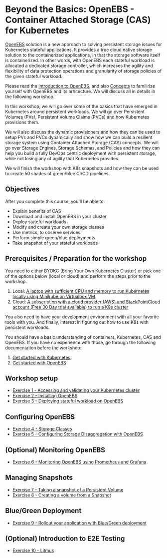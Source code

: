 # Beyond the Basics: OpenEBS - Container Attached Storage (CAS) for Kubernetes 
[OpenEBS](https://www.openebs.io) solution is a new approach to solving persistent storage issues for Kubernetes stateful applications. It provides a true cloud native storage solution to the containerized applications, in that the storage software itself is containerized. In other words, with OpenEBS each stateful workload is allocated a dedicated storage controller, which increases the agility and flexibility of data protection operations and granularity of storage policies of the given stateful workload.

Please read the [Introduction to OpenEBS](https://docs.openebs.io/docs/next/introduction.html), and also [Concepts](https://docs.openebs.io/docs/next/conceptscas.html) to familirize yourself with OpenEBS and its arhitecture. We will discuss all in details in the following workshop.

In this workshop, we will go over some of the basics that have emerged in Kubernetes around persistent workloads. We will go over Persistent Volumes (PVs), Persistent Volume Claims (PVCs) and how Kubernetes provisions them. 

We will also discuss the dynamic provisioners and how they can be used to setup PVs and PVCs dynamically and show how we can build a resilient storage system using Container Attached Storage (CAS) concepts. We will go over Storage Engines, Storage Schemas, and Policies and how they can help you build a fully DevOps centric deployment with persistent storage, while not losing any of agility that Kubernetes provides. 

We will finish the workshop with K8s snapshots and how they can be used to create 50 shades of green/blue CI/CD pipelines.


## Objectives
After you complete this course, you'll be able to: 
- Explain benefits of CAS
- Download and install OpenEBS in your cluster
- Deploy stateful workloads
- Modify and create your own storage classes 
- Use metrics, to observe services
- Perform simple green/blue deployments
- Take snapshot of your stateful workloads


## Prerequisites / Preparation for the workshop
You need to either BYOKC (Bring Your Own Kubernetes Cluster) or pick one of the options below (local or cloud) and perform the steps prior to the workshop.
1) Local: [A laptop with sufficient CPU and memory to run Kubernetes locally using Minikube on Virtualbox VM](preq/LOCAL.md)
2) Cloud: [A subscription with a cloud provider (AWS) and StackPointCloud account (Free 30 Day trial available) to run a K8s cluster](preq/CLOUD.md)

You also need to have your development environment with all your favorite tools with you. 
And finally, interest in figuring out how to use K8s with persistent workloads.

You should have a basic understanding of containers, Kubernetes, CAS and OpenEBS. If you have no experience with those, go through the following documentation before the workshop:
1. [Get started with Kubernetes](https://kubernetes.io/docs/tutorials/kubernetes-basics/)
2. [Get started with OpenEBS](https://docs.openebs.io/docs/next/introduction.html)


## Workshop setup
- [Exercise 1 - Accessing and validating your Kubernetes cluster](exercise-1/README.md)
- [Exercise 2 - Installing OpenEBS](exercise-2/README.md)
- [Exercise 3 - Deploying stateful workload on OpenEBS](exercise-3/README.md)

## Configuring OpenEBS
- [Exercise 4 - Storage Classes](exercise-4/README.md)
- [Exercise 5 - Configuring Storage Disaggregation with OpenEBS](exercise-5/README.md)

## (Optional) Monitoring OpenEBS
- [Exercise 6 - Monitoring OpenEBS using Prometheus and Grafana](exercise-6/README.md)

## Managing Snapshots
- [Exercise 7 - Taking a snapshot of a Persistent Volume](exercise-7/README.md)
- [Exercise 8 - Creating a volume from a Snapshot](exercise-8/README.md)

## Blue/Green Deployment
- [Exercise 9 - Rollout your application with Blue/Green deployment](exercise-9/README.md)

## (Optional) Introduction to E2E Testing
- [Exercise 10 - Litmus](exercise-10/README.md)
